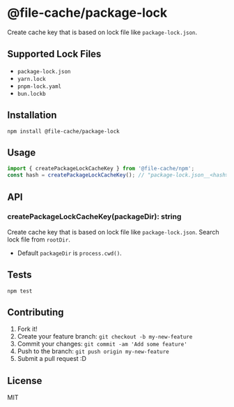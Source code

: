 # @file-cache/package-lock

Create cache key that is based on lock file like `package-lock.json`.

## Supported Lock Files

- `package-lock.json`
- `yarn.lock`
- `pnpm-lock.yaml`
- `bun.lockb`

## Installation

    npm install @file-cache/package-lock

## Usage

```js
import { createPackageLockCacheKey } from '@file-cache/npm';
const hash = createPackageLockCacheKey(); // "package-lock.json__<hash>" 
```

## API

### createPackageLockCacheKey(packageDir): string

Create cache key that is based on lock file like `package-lock.json`.
Search lock file from `rootDir`.

- Default `packageDir` is `process.cwd()`.

## Tests

    npm test

## Contributing

1. Fork it!
2. Create your feature branch: `git checkout -b my-new-feature`
3. Commit your changes: `git commit -am 'Add some feature'`
4. Push to the branch: `git push origin my-new-feature`
5. Submit a pull request :D

## License

MIT
